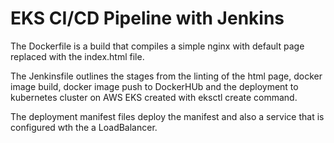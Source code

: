 # EKS CI/CD Pipeline with Jenkins

The Dockerfile is a build that compiles a simple nginx with default page replaced with the index.html file.

The Jenkinsfile outlines the stages from the linting of the html page, docker image build, docker image push
to DockerHUb and the deployment to kubernetes cluster on AWS EKS created with eksctl create command.

The deployment manifest files deploy the manifest and also a service that is configured wth the a LoadBalancer.